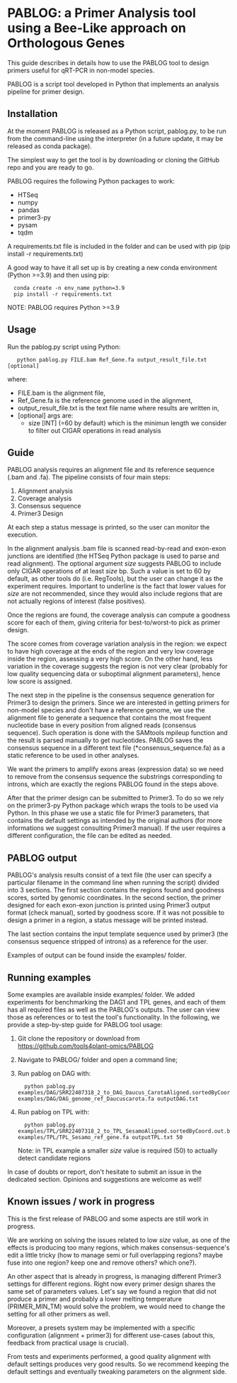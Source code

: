 # PABLOG: a Primer Analysis tool using a Bee-Like approach on Orthologous Genes

This guide describes in details how to use the PABLOG tool to design primers useful for qRT-PCR in non-model species.

PABLOG is a script tool developed in Python that implements an analysis pipeline for primer design.


## Installation
At the moment PABLOG is released as a Python script, pablog.py, to be run from the command-line using the interpreter (in a future update, it may be released as conda package).

The simplest way to get the tool is by downloading or cloning the GitHub repo and you are ready to go.

PABLOG requires the following Python packages to work:
  - HTSeq
  - numpy
  - pandas
  - primer3-py
  - pysam
  - tqdm

A requirements.txt file is included in the folder and can be used with pip (pip install -r requirements.txt)

A good way to have it all set up is by creating a new conda environment (Python >=3.9) and then using pip:

      conda create -n env_name python=3.9
      pip install -r requirements.txt

NOTE: PABLOG requires Python >=3.9 
 

## Usage

Run the pablog.py script using Python:

       python pablog.py FILE.bam Ref_Gene.fa output_result_file.txt [optional]
       
   where:

   - FILE.bam is the alignment file,
   - Ref_Gene.fa is the reference genome used in the alignment,
   - output_result_file.txt is the text file name where results are written in,
   - [optional] args are:
     - size [INT] (=60 by default) which is the minimun length we consider to filter out CIGAR operations in read analysis


## Guide

PABLOG analysis requires an alignment file and its reference sequence (.bam and .fa).
The pipeline consists of four main steps:

  1. Alignment analysis
  2. Coverage analysis
  3. Consensus sequence
  4. Primer3 Design

At each step a status message is printed, so the user can monitor the execution.

In the alignment analysis .bam file is scanned read-by-read and exon-exon junctions are identified (the HTSeq Python package is used to parse and read alignment).
The optional argument <em> size </em> suggests PABLOG to include only CIGAR operations of at least <em> size </em> bp.
Such a value is set to 60 by default, as other tools do (i.e. RegTools), but the user can change it as the experiment requires. Important to underline is the fact that lower values for <em> size </em> are not recommended, since they would also include regions that are not actually regions of interest (false positives). 

Once the regions are found, the coverage analysis can compute a goodness score for each of them, giving criteria for best-to/worst-to pick as primer design.

The score comes from coverage variation analysis in the region: we expect to have high coverage at the ends of the region and very low coverage inside the region, assessing a very high score. On the other hand, less variation in the coverage suggests the region is not very clear (probably for low quality sequencing data or suboptimal alignment parameters), hence low score is assigned. 

The next step in the pipeline is the consensus sequence generation for Primer3 to design the primers. 
Since we are interested in getting primers for non-model species and don't have a reference genome,
we use the alignment file to generate a sequence that contains the most frequent nucleotide base in every position from aligned reads (consensus sequence). Such operation is done with the SAMtools mpileup function and the result is parsed manually to get nucleotides. 
PABLOG saves the consensus sequence in a different text file (*consensus_sequence.fa) as a static reference to be used in other analyses. 

We want the primers to amplify exons areas (expression data) so we need to remove from the consensus sequence the substrings corresponding to introns, which are exactly the regions PABLOG found in the steps above.

After that the primer design can be submitted to Primer3. To do so we rely on the primer3-py Python package which wraps the tools to be used via Python.
In this phase we use a static file for Primer3 parameters, that contains the default settings as intended by the original authors (for more informations we suggest consulting Primer3 manual).
If the user requires a different configuration, the file can be edited as needed.

## PABLOG output

PABLOG's analysis results consist of a text file (the user can specify a particular filename in the command line when running the script) divided into 3 sections.
The first section contains the regions found and goodness scores, sorted by genomic coordinates.
In the second section, the primer designed for each exon-exon junction is printed using Primer3 output format (check manual), sorted by goodness score.
If it was not possible to design a primer in a region, a status message will be printed instead.  

The last section contains the input template sequence used by primer3 (the consensus sequence stripped of introns) as a reference for the user. 

Examples of output can be found inside the examples/ folder.  

## Running examples

Some examples are available inside examples/ folder. We added experiments for benchmarking the DAG1 and TPL genes, and each of them has all required files as well as the PABLOG's outputs. The user can view those as references or to test the tool's functionality. In the following, we provide a step-by-step guide for PABLOG tool usage:

   1) Git clone the repository or download from https://github.com/tools4plant-omics/PABLOG
   2) Navigate to PABLOG/ folder and open a command line;
   3) Run pablog on DAG with:

            python pablog.py examples/DAG/SRR22407318_2_to_DAG_Daucus_CarotaAligned.sortedByCoord.out.bam examples/DAG/DAG_genome_ref_Daucuscarota.fa outputDAG.txt
   4) Run pablog on TPL with:
            
            python pablog.py examples/TPL/SRR22407318_2_to_TPL_SesamoAligned.sortedByCoord.out.bam examples/TPL/TPL_Sesamo_ref_gene.fa outputTPL.txt 50
      Note: in TPL example a smaller <em> size </em> value is required (50) to actually detect candidate regions  

In case of doubts or report, don't hesitate to submit an issue in the dedicated section. Opinions and suggestions are welcome as well!

## Known issues / work in progress

This is the first release of PABLOG and some aspects are still work in progress. 

We are working on solving the issues related to low <em> size </em> value, as one of the effects is producing too many regions, which makes consensus-sequence's edit a little tricky (how to manage semi or full overlapping regions? maybe fuse into one region? keep one and remove others? which one?).

An other aspect that is already in progress, is managing different Primer3 settings for different regions. Right now every primer design shares the same set of parameters values. Let's say we found a region that did not produce a primer and probably a lower melting temperature (PRIMER_MIN_TM) would solve the problem, we would need to change the setting for all other primers as well.   

Moreover, a presets system may be implemented with a specific configuration (alignment + primer3) for different use-cases (about this, feedback from practical usage is crucial).

From tests and experiments performed, a good quality alignment with default settings produces very good results.
So we recommend keeping the default settings and eventually tweaking parameters on the alignment side.
